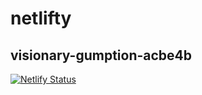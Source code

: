 # netlifty
## visionary-gumption-acbe4b
[![Netlify Status](https://api.netlify.com/api/v1/badges/ebd4963b-bded-4f00-96da-fc33777fbc8c/deploy-status)](https://app.netlify.com/sites/visionary-gumption-acbe4b/deploys)

